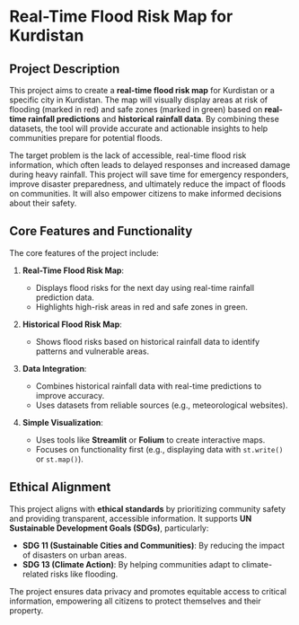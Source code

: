 # Real-Time Flood Risk Map for Kurdistan

## Project Description
This project aims to create a **real-time flood risk map** for Kurdistan or a specific city in Kurdistan. The map will visually display areas at risk of flooding (marked in red) and safe zones (marked in green) based on **real-time rainfall predictions** and **historical rainfall data**. By combining these datasets, the tool will provide accurate and actionable insights to help communities prepare for potential floods.

The target problem is the lack of accessible, real-time flood risk information, which often leads to delayed responses and increased damage during heavy rainfall. This project will save time for emergency responders, improve disaster preparedness, and ultimately reduce the impact of floods on communities. It will also empower citizens to make informed decisions about their safety.

## Core Features and Functionality
The core features of the project include:
1. **Real-Time Flood Risk Map**:  
   - Displays flood risks for the next day using real-time rainfall prediction data.  
   - Highlights high-risk areas in red and safe zones in green.  

2. **Historical Flood Risk Map**:  
   - Shows flood risks based on historical rainfall data to identify patterns and vulnerable areas.  

3. **Data Integration**:  
   - Combines historical rainfall data with real-time predictions to improve accuracy.  
   - Uses datasets from reliable sources (e.g., meteorological websites).  

4. **Simple Visualization**:  
   - Uses tools like **Streamlit** or **Folium** to create interactive maps.  
   - Focuses on functionality first (e.g., displaying data with `st.write()` or `st.map()`).  

## Ethical Alignment
This project aligns with **ethical standards** by prioritizing community safety and providing transparent, accessible information. It supports **UN Sustainable Development Goals (SDGs)**, particularly:
- **SDG 11 (Sustainable Cities and Communities)**: By reducing the impact of disasters on urban areas.  
- **SDG 13 (Climate Action)**: By helping communities adapt to climate-related risks like flooding.  

The project ensures data privacy and promotes equitable access to critical information, empowering all citizens to protect themselves and their property.

